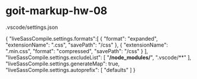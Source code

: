 # goit-markup-hw-08

.vscode/settings.json

{
    "liveSassCompile.settings.formats":[
       {
           "format": "expanded",
           "extensionName": ".css",
           "savePath": "/css"
       },
       {
           "extensionName": ".min.css",
           "format": "compressed",
           "savePath": "/css"
       }
   ],
   "liveSassCompile.settings.excludeList": [
      "**/node_modules/**",
      ".vscode/**"
   ],
   "liveSassCompile.settings.generateMap": true,
   "liveSassCompile.settings.autoprefix": [
       "defaults"
   ]
}

